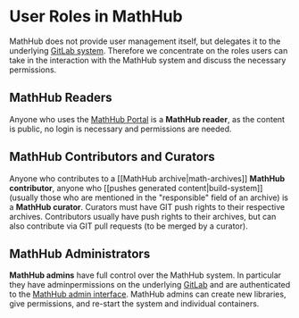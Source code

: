 # User Roles in MathHub

MathHub does not provide user management itself, but delegates it to the underlying [GitLab system](https://gl.mathhub.info). Therefore we concentrate on the roles users can take in the interaction with the MathHub system and discuss the necessary permissions. 

## MathHub Readers
Anyone who uses the [MathHub Portal](https://mathhub.info) is a **MathHub reader**, as the content is public, no login is necessary and permissions are needed. 

## MathHub Contributors and Curators
Anyone who contributes to a [[MathHub archive|math-archives]] **MathHub contributor**, anyone who [[pushes generated content|build-system]] (usually those who are mentioned in the "responsible" field of an archive) is a **MathHub curator**. Curators must have GIT push rights to their respective archives. Contributors usually have push rights to their archives, but can also contribute via GIT pull requests (to be merged by a curator).  
 
## MathHub Administrators
**MathHub admins** have full control over the MathHub system. In particular they have adminpermissions on the underlying [GitLab](https://gl.mathhub.info) and are authenticated to the [MathHub admin interface](http://mathhub.info/admin). MathHub admins can create new libraries, give permissions, and re-start the system and individual containers.  
